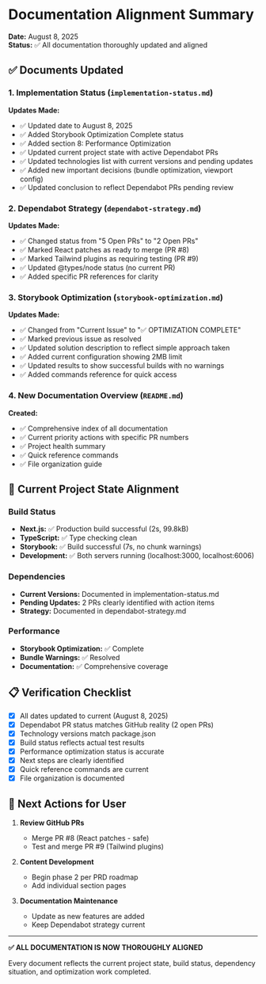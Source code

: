 # Documentation Alignment Summary

**Date:** August 8, 2025  
**Status:** ✅ All documentation thoroughly updated and aligned

## ✅ Documents Updated

### 1. Implementation Status (`implementation-status.md`)

**Updates Made:**
- ✅ Updated date to August 8, 2025
- ✅ Added Storybook Optimization Complete status
- ✅ Added section 8: Performance Optimization
- ✅ Updated current project state with active Dependabot PRs
- ✅ Updated technologies list with current versions and pending updates
- ✅ Added new important decisions (bundle optimization, viewport config)
- ✅ Updated conclusion to reflect Dependabot PRs pending review

### 2. Dependabot Strategy (`dependabot-strategy.md`)

**Updates Made:**
- ✅ Changed status from "5 Open PRs" to "2 Open PRs"
- ✅ Marked React patches as ready to merge (PR #8)
- ✅ Marked Tailwind plugins as requiring testing (PR #9)
- ✅ Updated @types/node status (no current PR)
- ✅ Added specific PR references for clarity

### 3. Storybook Optimization (`storybook-optimization.md`)

**Updates Made:**
- ✅ Changed from "Current Issue" to "✅ OPTIMIZATION COMPLETE"
- ✅ Marked previous issue as resolved
- ✅ Updated solution description to reflect simple approach taken
- ✅ Added current configuration showing 2MB limit
- ✅ Updated results to show successful builds with no warnings
- ✅ Added commands reference for quick access

### 4. New Documentation Overview (`README.md`)

**Created:**
- ✅ Comprehensive index of all documentation
- ✅ Current priority actions with specific PR numbers
- ✅ Project health summary
- ✅ Quick reference commands
- ✅ File organization guide

## 🎯 Current Project State Alignment

### Build Status
- **Next.js:** ✅ Production build successful (2s, 99.8kB)
- **TypeScript:** ✅ Type checking clean
- **Storybook:** ✅ Build successful (7s, no chunk warnings)
- **Development:** ✅ Both servers running (localhost:3000, localhost:6006)

### Dependencies
- **Current Versions:** Documented in implementation-status.md
- **Pending Updates:** 2 PRs clearly identified with action items
- **Strategy:** Documented in dependabot-strategy.md

### Performance
- **Storybook Optimization:** ✅ Complete
- **Bundle Warnings:** ✅ Resolved
- **Documentation:** ✅ Comprehensive coverage

## 📋 Verification Checklist

- [x] All dates updated to current (August 8, 2025)
- [x] Dependabot PR status matches GitHub reality (2 open PRs)
- [x] Technology versions match package.json
- [x] Build status reflects actual test results
- [x] Performance optimization status is accurate
- [x] Next steps are clearly identified
- [x] Quick reference commands are current
- [x] File organization is documented

## 🚀 Next Actions for User

1. **Review GitHub PRs**
   - Merge PR #8 (React patches - safe)
   - Test and merge PR #9 (Tailwind plugins)

2. **Content Development**
   - Begin phase 2 per PRD roadmap
   - Add individual section pages

3. **Documentation Maintenance**
   - Update as new features are added
   - Keep Dependabot strategy current

---

**✅ ALL DOCUMENTATION IS NOW THOROUGHLY ALIGNED**

Every document reflects the current project state, build status, dependency situation, and optimization work completed.
